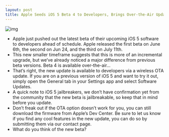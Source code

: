 ```yaml
---
layout: post
title: Apple Seeds iOS 5 Beta 4 to Developers, Brings Over-the-Air Updates
---
```

![img](http://media.idownloadblog.com/wp-content/uploads/2011/07/Photo-Jul-22-4-07-45-PM.png)
* Apple just pushed out the latest beta of their upcoming iOS 5 software to developers ahead of schedule. Apple released the first beta on June 6th, the second on Jun 24, and the third on July 11th.
* This new smaller timeframe suggests that this is more of an incremental upgrade, but we’ve already noticed a major difference from previous beta versions. Beta 4 is available over-the-air…
* That’s right, the new update is available to developers via a wireless OTA update. If you are on a previous version of iOS 5 and want to try it out, simply open the General tab in your Settings app and select Software Updates.
* A quick note to iOS 5 jailbreakers, we don’t have confirmation yet from the community that the new beta is jailbreakable, so keep that in mind before you update.
* Don’t freak out if the OTA option doesn’t work for you, you can still download the firmware from Apple’s Dev Center. Be sure to let us know if you find any cool features in the new update, you can do so by submitting them via our contact page.
* What do you think of the new beta?


